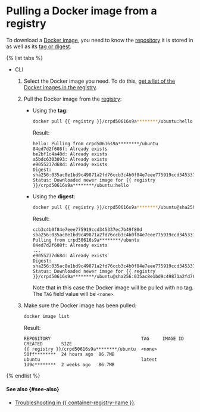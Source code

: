 # Pulling a Docker image from a registry

To download a [Docker image](../../concepts/docker-image.md), you need to know the [repository](../../concepts/repository.md) it is stored in as well as its [tag or digest](../../concepts/docker-image.md#version).

{% list tabs %}

- CLI

   1. Select the Docker image you need. To do this, [get a list of the Docker images in the registry](docker-image-list.md#docker-image-list).
   1. Pull the Docker image from the [registry](../../concepts/registry.md):
      * Using the **tag**:

         ```bash
         docker pull {{ registry }}/crpd50616s9a********/ubuntu:hello
         ```

         Result:

         ```text
         hello: Pulling from crpd50616s9a********/ubuntu
         84ed7d2f608f: Already exists
         be2bf1c4a48d: Already exists
         a5bdc6303093: Already exists
         e9055237d68d: Already exists
         Digest: sha256:035ac8e1bd9c49871a2fd76ccb3c4b0f84e7eee775919ccd345337ec********
         Status: Downloaded newer image for {{ registry }}/crpd50616s9a********/ubuntu:hello
         ```

      * Using the **digest**:

         ```bash
         docker pull {{ registry }}/crpd50616s9a********/ubuntu@sha256:035ac8e1bd9c49871a2fd76
         ```

         Result:

         ```text
         ccb3c4b0f84e7eee775919ccd345337ec7b49f80d
         sha256:035ac8e1bd9c49871a2fd76ccb3c4b0f84e7eee775919ccd345337ec********: Pulling from crpd50616s9a********/ubuntu
         84ed7d2f608f: Already exists
         ...
         e9055237d68d: Already exists
         Digest: sha256:035ac8e1bd9c49871a2fd76ccb3c4b0f84e7eee775919ccd345337ec********
         Status: Downloaded newer image for {{ registry }}/crpd50616s9a********/ubuntu@sha256:035ac8e1bd9c49871a2fd76ccb3c4b0f84e7eee775919ccd345337ec********
         ```

         Note that in this case the Docker image will be pulled with no tag. The `TAG` field value will be `<none>`.
   1. Make sure the Docker image has been pulled:

      ```bash
      docker image list
      ```

      Result:

      ```text
      REPOSITORY                                  TAG     IMAGE ID      CREATED       SIZE
      {{ registry }}/crpd50616s9a********/ubuntu  <none>  50ff********  24 hours ago  86.7MB
      ubuntu                                      latest  1d9c********  2 weeks ago   86.7MB
      ```

{% endlist %}

#### See also {#see-also}

* [Troubleshooting in {{ container-registry-name }}](../../error/index.md).